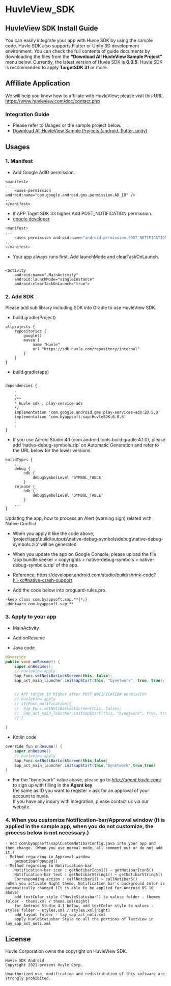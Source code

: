 # HuvleView_SDK

## HuvleView SDK Install Guide


You can easily integrate your app with Huvle SDK by using the sample code. Huvle SDK also supports Flutter or Unity 3D development environment.
You can check the full contents of guide documents by downloading the files from the **“Download All HuvleView Sample Project”** menu below.
Currently, the latest version of Huvle SDK is **6.0.5**. Huvle SDK is recommended to apply **TargetSDK 31** or more.


## Affiliate Application
We will help you know how to affiliate with HuvleView; please visit this URL. https://www.huvleview.com/doc/contact.php


### Integration Guide
- Please refer to Usages or the sample project below.
- [Download All HuvleView Sample Projects (android, flutter, unity)](https://github.com/Huvle-Ad/HuvleView_SDK_EN/archive/main.zip)


## Usages
### 1. Manifest

- Add Google AdID permission.
```
<manifest>
...
    <uses-permission android:name="com.google.android.gms.permission.AD_ID" /> 
...
</manifest>
```

- if APP Taget SDK 33 higher Add POST_NOTIFICATION permission.
- [google developer](https://developer.android.com/develop/ui/views/notifications/notification-permission?hl=en)

```java
<manifest>
...
    <uses-permission android:name="android.permission.POST_NOTIFICATIONS"/>
...
</manifest>

```

- Your app always runs first, Add launchMode and clearTaskOnLaunch.
  
```

<activity
	android:name=".MainActivity"
	android:launchMode="singleInstance"
	android:clearTaskOnLaunch="true">
```

### 2. Add SDK 
Please add sub library including SDK into Gradle to use HuvleView SDK.
- build.gradle(Project)
```
allprojects {
    repositories {
        google()
        maven {
            name "Huvle"
            url "https://sdk.huvle.com/repository/internal"
        }
    }
}
```

- build.gradle(app)
```

dependencies {
	.
	.
	/**
	* huvle sdk , play-service-ads 
	*/
	implementation 'com.google.android.gms:play-services-ads:20.5.0'
	implementation 'com.byappsoft.sap:HuvleSDK:6.0.5' 
	.
	.
}
```

- If you use Anroid Studio 4.1 (com.android.tools.build:gradle:4.1.0), please add ‘native-debug-symbols.zip’ on Automatic Generation and refer to the URL below for the lower versions.
```
buildTypes {
	...
    debug {
        ndk {
            debugSymbolLevel 'SYMBOL_TABLE'
        }
    release {
        ndk {
            debugSymbolLevel 'SYMBOL_TABLE'
        }
	...
}
```
Updating the app, how to process an Alert (warning sign) related with Native Conflict
- When you apply it like the code above, ‘project\app\build\outputs\native-debug-symbols\debug\native-debug-symbols.zip’ will be generated.
- When you update the app on Google Console, please upload the file ‘app bundle seeker > copyrights > native-debug-symbols > native-debug-symbols.zip’ of the app.
- Reference: https://developer.android.com/studio/build/shrink-code?hl=ko#native-crash-support

- Add the code below into proguard-rules.pro.
```
-keep class com.byappsoft.sap.**{*;}
-dontwarn com.byappsoft.sap.**
```

### 3. Apply to your app
- MainActivity

+ Add onResume
- Java code
```java
@Override
public void onResume() {
	super.onResume();
	// huvleView apply
	Sap_Func.setNotiBarLockScreen(this, false);
	Sap_act_main_launcher.initsapStart(this, "bynetwork", true, true);


	// APP target 33 higher after POST_NOTIFICATION permission 
	// huvleView apply
	// if(Post_notification){
	// 	Sap_Func.setNotiBarLockScreen(this, false);
	// 	Sap_act_main_launcher.initsapStart(this, "bynetwork", true, true);
	// }
	
}
```

- Kotlin code
```java
override fun onResume() {
	super.onResume()
	// huvleView apply
	Sap_Func.setNotiBarLockScreen(this,false)
	Sap_act_main_launcher.initsapStart(this,"bynetwork",true,true)
}
```

- For the "bynetwork" value above, please go to _http://agent.huvle.com/_ to sign up with filling in the **Agent key**   
  the same as ID you want to register > ask for an approval of your account to huvle.  
  If you have any inqury with integration, please contact us via our website.



### 4. When you customize Notification-bar/Approval window (It is applied in the sample app, when you do not customize, the process below is not necessary.)
```
- Add com\byappsoft\sap\CustomNotibarConfig.java into your app and then change. (When you use normal mode, all comment out or do not add it.)
- Method regarding to Approval window
	getNotibarPopupBg()
- Method regarding to Notification-bar
	Notification-bar icon : getNotibarIcon1() ~ getNotibarIcon5()
	Notification-bar text : getNotibarString1() ~ getNotibarString5()
	Corresponding action : callNotibar1() ~ callNotibar5()
-When you activate Night theme, Notification bar's background color is automatically changed (It is able to be applied for Android OS 10 above)
	add textColor style ("HuvleStatusbar") to valuse folder - themes folder - thems.xml / thems.xml(night) 
	for Android Studio 4.1 below, add textColor style to values - styles folder - styles.xml / styles.xml(night)
	add layout folder - lay_sap_act_noti.xml
	apply HuvleStatusbar Style to all the portions of TextView in lay_sap_act_noti.xml
```




## License
Huvle Corporation owns the copyright on HuvleView SDK.
```
Huvle SDK Android
Copyright 2021-present Huvle Corp.

Unauthorized use, modification and redistribution of this software are strongly prohibited.
```

